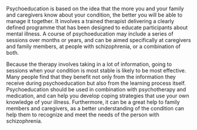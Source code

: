 Psychoeducation is based on the idea that the more you and your family
and caregivers know about your condition, the better you will be able
to manage it together. It involves a trained therapist delivering a
clearly defined programme that has been designed to educate
participants about mental illness. A course of psychoeducation may
include a series of sessions over months or years, and can be aimed
specifically at caregivers and family members, at people with
schizophrenia, or a combination of both.

Because the therapy involves taking in a lot of information, going to
sessions when your condition is most stable is likely to be most
effective. Many people find that they benefit not only from the
information they receive during psychoeducation but also from the
learning process itself. Psychoeducation should be used in combination
with psychotherapy and medication, and can help you develop coping
strategies that use your own knowledge of your illness. Furthermore,
it can be a great help to family members and caregivers, as a better
understanding of the condition can help them to recognize and meet the
needs of the person with schizophrenia.
